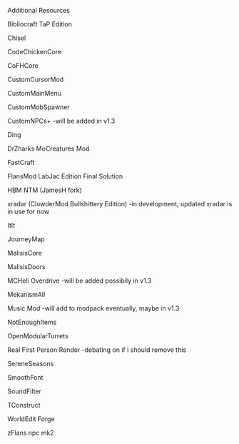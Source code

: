 Additional Resources

Bibliocraft TaP Edition

Chisel

CodeChickenCore

CoFHCore

CustomCursorMod

CustomMainMenu

CustomMobSpawner

CustomNPCs+ -will be added in v1.3

Ding

DrZharks MoCreatures Mod

FastCraft

FlansMod LabJac Edition Final Solution

HBM NTM (JamesH fork)

xradar (ClowderMod Bullshittery Edition) -in development, updated xradar is in use for now

Itlt

JourneyMap

MalisisCore

MalisisDoors

MCHeli Overdrive -will be added possibily in v1.3

MekanismAll

Music Mod -will add to modpack eventually, maybe in v1.3

NotEnoughItems

OpenModularTurrets

Real First Person Render -debating on if i should remove this

SereneSeasons

SmoothFont

SoundFilter

TConstruct

WorldEdit Forge

zFlans npc mk2
